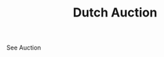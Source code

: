 ---
title: Dutch Auction
letter: D
permalink: "/definitions/bld-dutch-auction.html"
body: See Auction
published_at: '2018-07-07'
source: Black's Law Dictionary 2nd Ed (1910)
layout: post
---